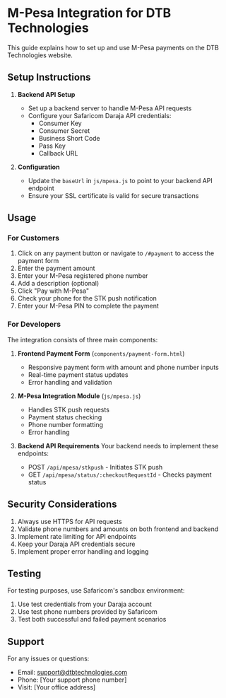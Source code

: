 # M-Pesa Integration for DTB Technologies

This guide explains how to set up and use M-Pesa payments on the DTB Technologies website.

## Setup Instructions

1. **Backend API Setup**
   - Set up a backend server to handle M-Pesa API requests
   - Configure your Safaricom Daraja API credentials:
     - Consumer Key
     - Consumer Secret
     - Business Short Code
     - Pass Key
     - Callback URL

2. **Configuration**
   - Update the `baseUrl` in `js/mpesa.js` to point to your backend API endpoint
   - Ensure your SSL certificate is valid for secure transactions

## Usage

### For Customers
1. Click on any payment button or navigate to `/#payment` to access the payment form
2. Enter the payment amount
3. Enter your M-Pesa registered phone number
4. Add a description (optional)
5. Click "Pay with M-Pesa"
6. Check your phone for the STK push notification
7. Enter your M-Pesa PIN to complete the payment

### For Developers
The integration consists of three main components:

1. **Frontend Payment Form** (`components/payment-form.html`)
   - Responsive payment form with amount and phone number inputs
   - Real-time payment status updates
   - Error handling and validation

2. **M-Pesa Integration Module** (`js/mpesa.js`)
   - Handles STK push requests
   - Payment status checking
   - Phone number formatting
   - Error handling

3. **Backend API Requirements**
   Your backend needs to implement these endpoints:
   - POST `/api/mpesa/stkpush` - Initiates STK push
   - GET `/api/mpesa/status/:checkoutRequestId` - Checks payment status

## Security Considerations

1. Always use HTTPS for API requests
2. Validate phone numbers and amounts on both frontend and backend
3. Implement rate limiting for API endpoints
4. Keep your Daraja API credentials secure
5. Implement proper error handling and logging

## Testing

For testing purposes, use Safaricom's sandbox environment:
1. Use test credentials from your Daraja account
2. Use test phone numbers provided by Safaricom
3. Test both successful and failed payment scenarios

## Support

For any issues or questions:
- Email: support@dtbtechnologies.com
- Phone: [Your support phone number]
- Visit: [Your office address]
